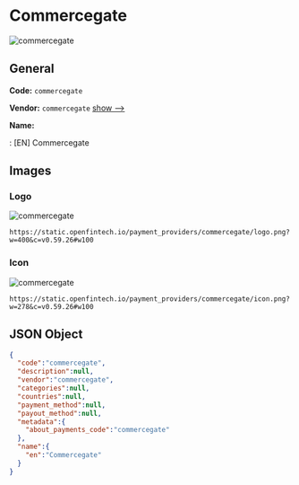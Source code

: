 
# Commercegate 
![commercegate](https://static.openfintech.io/payment_providers/commercegate/logo.png?w=400&c=v0.59.26#w100)  

## General 
 
**Code:** `commercegate` 
 
**Vendor:** `commercegate` [show -->](/vendors/commercegate/) 
 
**Name:** 
 
:	[EN] Commercegate 
 

## Images 

### Logo 
 
![commercegate](https://static.openfintech.io/payment_providers/commercegate/logo.png?w=400&c=v0.59.26#w100)  

```
https://static.openfintech.io/payment_providers/commercegate/logo.png?w=400&c=v0.59.26#w100
```  

### Icon 
 
![commercegate](https://static.openfintech.io/payment_providers/commercegate/icon.png?w=278&c=v0.59.26#w100)  

```
https://static.openfintech.io/payment_providers/commercegate/icon.png?w=278&c=v0.59.26#w100
```  

## JSON Object 

```json
{
  "code":"commercegate",
  "description":null,
  "vendor":"commercegate",
  "categories":null,
  "countries":null,
  "payment_method":null,
  "payout_method":null,
  "metadata":{
    "about_payments_code":"commercegate"
  },
  "name":{
    "en":"Commercegate"
  }
}
```  
